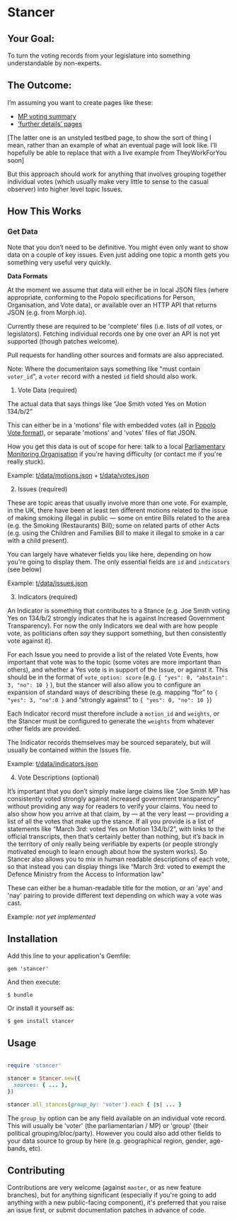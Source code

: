 # Stancer

## Your Goal:

To turn the voting records from your legislature into something understandable by non-experts.

## The Outcome:

I’m assuming you want to create pages like these:

* [MP voting summary](http://www.theyworkforyou.com/mp/10777/david_cameron/witney/votes)
* [‘further details’ pages](http://ukvotes.herokuapp.com/issue/PW-6710/tom_watson)

[The latter one is an unstyled testbed page, to show the sort of thing I
mean, rather than an example of what an eventual page will look like.
I’ll hopefully be able to replace that with a live example from
TheyWorkForYou soon]

But this approach should work for anything that involves grouping
together individual votes (which usually make very little to sense to
the casual observer) into higher level topic Issues.

## How This Works

### Get Data

Note that you don’t need to be definitive. You might even only want to
show data on a couple of key issues. Even just adding one topic a month
gets you something very useful very quickly. 

**Data Formats**

At the moment we assume that data will either be in local JSON files
(where appropriate, conforming to the Popolo specifications for Person,
Organisation, and Vote data), or available over an HTTP API that returns
JSON (e.g. from Morph.io). 

Currently these are required to be 'complete' files (i.e. lists of *all*
votes, or legislators). Fetching individual records one by one over an
API is not yet supported (though patches welcome).

Pull requests for handling other sources and formats are also appreciated. 

Note: Where the documentaion says something like "must contain `voter_id`", a
`voter` record with a nested `id` field should also work.

1. Vote Data (required)

  The actual data that says things like “Joe Smith voted Yes on Motion 134/b/2”

  This can either be in a 'motions' file with embedded votes (all in
  [Popolo Vote format](http://www.popoloproject.com/specs/motion.html)),
  or separate 'motions' and 'votes' files of flat JSON.

  How you get this data is out of scope for here: talk to a local
  [Parliamentary Monitoring Organisation](http://en.wikipedia.org/wiki/Parliamentary_informatics)
  if you're having difficulty (or contact me if you're really stuck).

  Example: [t/data/motions.json](t/data/motions.json) + [t/data/votes.json](t/data/votes.json) 

2. Issues (required)

  These are topic areas that usually involve more than one vote. For
  example, in the UK, there have been at least ten different motions
  related to the issue of making smoking illegal in public — some on
  entire Bills related to the area (e.g. the Smoking (Restaurants) Bill);
  some on related parts of other Acts (e.g. using the Children and
  Families Bill to make it illegal to smoke in a car with a child
  present). 

  You can largely have whatever fields you like here, depending on how
  you're going to display them. The only essential fields are `id` and
  `indicators` (see below)

  Example: [t/data/issues.json](t/data/issues.json)

3. Indicators (required)

  An Indicator is something that contributes to a Stance (e.g. Joe Smith
  voting Yes on 134/b/2 strongly indicates that he is against Increased
  Government Transparency). For now the only Indicators we deal with are
  how people vote, as politicians often *say* they support something, but
  then consistently vote against it).

  For each Issue you need to provide a list of the related Vote Events,
  how important that vote was to the topic (some votes are more important
  than others), and whether a Yes vote is in support of the Issue, or
  against it. This should be in the format of `vote_option: score` (e.g.
  `{ "yes": 0, "abstain": 3, "no": 10 }` ), but the stancer will also
  allow you to configure an expansion of standard ways of describing these
  (e.g.  mapping “for” to `{ "yes": 3, "no":0 }` and “strongly against” to
  `{ "yes": 0, "no": 10 }`)

  Each Indicator record must therefore include a `motion_id` and
  `weights`, or the Stancer must be configured to generate the `weights`
  from whatever other fields are provided.

  The Indicator records themselves may be sourced separately, but will
  usually be contained within the Issues file.

  Example: [t/data/indicators.json](t/data/indicators.json)

4. Vote Descriptions (optional)

  It’s important that you don’t simply make large claims like “Joe Smith
  MP has consistently voted strongly against increased government
  transparency” without providing any way for readers to verify your
  claims. You need to also show how you arrive at that claim, by — at the
  very least — providing a list of all the votes that make up the stance.
  If all you provide is a list of statements like “March 3rd: voted Yes on
  Motion 134/b/2”, with links to the official transcripts, then that’s
  certainly better than nothing, but it’s back in the territory of only
  really being verifiable by experts (or people strongly motivated enough
  to learn enough about how the system works). So Stancer also allows you
  to mix in human readable descriptions of each vote, so that instead you
  can display things like “March 3rd: voted to exempt the Defence Ministry
  from the Access to Information law" 

  These can either be a human-readable title for the motion, or an 'aye'
  and 'nay' pairing to provide different text depending on which way a
  vote was cast.

  Example: *not yet implemented*

## Installation

Add this line to your application's Gemfile:

    gem 'stancer'

And then execute:

    $ bundle

Or install it yourself as:

    $ gem install stancer

## Usage

  ```ruby

  require 'stancer'

  stancer = Stancer.new({
    sources: { ... },
  })

  stancer.all_stances(group_by: 'voter').each { |s| ... }
  ```

The `group_by` option can be any field available on an individual vote
record. This will usually be 'voter' (the parliamentarian / MP) or
'group' (their political grouping/bloc/party). However you could also
add other fields to your data source to group by here (e.g. geographical
region, gender, age-bands, etc).

## Contributing

Contributions are very welcome (against `master`, or as new feature
branches), but for anything significant (especially if you're going to
add anything with a new public-facing component), it's preferred that
you raise an issue first, or submit documentation patches in advance of
code.

